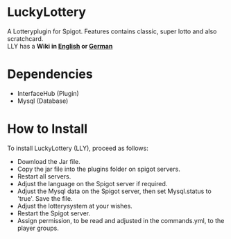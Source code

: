 # LuckyLottery

A Lotteryplugin for Spigot. Features contains classic, super lotto and also scratchcard.<br>
LLY has a <b>Wiki in [English](https://github.com/Avankziar/LuckyLottery/wiki/ENG-Home) or [German](https://github.com/Avankziar/LuckyLottery/wiki/GER-Home)</b>

# Dependencies
- InterfaceHub (Plugin)
- Mysql (Database)

# How to Install
To install LuckyLottery (LLY), proceed as follows:
- Download the Jar file.
- Copy the jar file into the plugins folder on spigot servers.
- Restart all servers.
- Adjust the language on the Spigot server if required.
- Adjust the Mysql data on the Spigot server, then set Mysql.status to 'true'. Save the file.
- Adjust the lotterysystem at your wishes.
- Restart the Spigot server.
- Assign permission, to be read and adjusted in the commands.yml, to the player groups.
